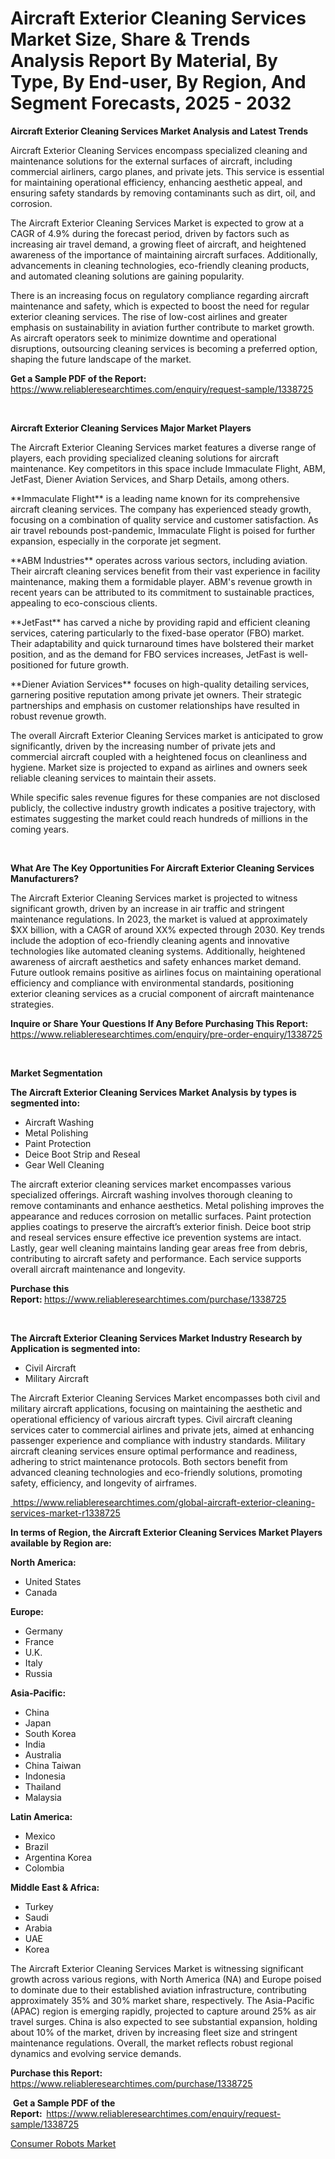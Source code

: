 <p><h1>Aircraft Exterior Cleaning Services Market Size, Share & Trends Analysis Report By Material, By Type, By End-user, By Region, And Segment Forecasts, 2025 - 2032</h1></p><p><strong>Aircraft Exterior Cleaning Services Market Analysis and Latest Trends</strong></p>
<p><p>Aircraft Exterior Cleaning Services encompass specialized cleaning and maintenance solutions for the external surfaces of aircraft, including commercial airliners, cargo planes, and private jets. This service is essential for maintaining operational efficiency, enhancing aesthetic appeal, and ensuring safety standards by removing contaminants such as dirt, oil, and corrosion.</p><p>The Aircraft Exterior Cleaning Services Market is expected to grow at a CAGR of 4.9% during the forecast period, driven by factors such as increasing air travel demand, a growing fleet of aircraft, and heightened awareness of the importance of maintaining aircraft surfaces. Additionally, advancements in cleaning technologies, eco-friendly cleaning products, and automated cleaning solutions are gaining popularity. </p><p>There is an increasing focus on regulatory compliance regarding aircraft maintenance and safety, which is expected to boost the need for regular exterior cleaning services. The rise of low-cost airlines and greater emphasis on sustainability in aviation further contribute to market growth. As aircraft operators seek to minimize downtime and operational disruptions, outsourcing cleaning services is becoming a preferred option, shaping the future landscape of the market.</p></p>
<p><strong>Get a Sample PDF of the Report:&nbsp;</strong> <a href="https://www.reliableresearchtimes.com/enquiry/request-sample/1338725?utm_campaign=2326&utm_medium=2&utm_source=Github&utm_content=ia&utm_term=27032025&utm_id=aircraft-exterior-cleaning-services">https://www.reliableresearchtimes.com/enquiry/request-sample/1338725</a></p>
<p>&nbsp;</p>
<p><strong>Aircraft Exterior Cleaning Services Major Market Players</strong></p>
<p><p>The Aircraft Exterior Cleaning Services market features a diverse range of players, each providing specialized cleaning solutions for aircraft maintenance. Key competitors in this space include Immaculate Flight, ABM, JetFast, Diener Aviation Services, and Sharp Details, among others.</p><p>**Immaculate Flight** is a leading name known for its comprehensive aircraft cleaning services. The company has experienced steady growth, focusing on a combination of quality service and customer satisfaction. As air travel rebounds post-pandemic, Immaculate Flight is poised for further expansion, especially in the corporate jet segment.</p><p>**ABM Industries** operates across various sectors, including aviation. Their aircraft cleaning services benefit from their vast experience in facility maintenance, making them a formidable player. ABM's revenue growth in recent years can be attributed to its commitment to sustainable practices, appealing to eco-conscious clients.</p><p>**JetFast** has carved a niche by providing rapid and efficient cleaning services, catering particularly to the fixed-base operator (FBO) market. Their adaptability and quick turnaround times have bolstered their market position, and as the demand for FBO services increases, JetFast is well-positioned for future growth.</p><p>**Diener Aviation Services** focuses on high-quality detailing services, garnering positive reputation among private jet owners. Their strategic partnerships and emphasis on customer relationships have resulted in robust revenue growth.</p><p>The overall Aircraft Exterior Cleaning Services market is anticipated to grow significantly, driven by the increasing number of private jets and commercial aircraft coupled with a heightened focus on cleanliness and hygiene. Market size is projected to expand as airlines and owners seek reliable cleaning services to maintain their assets.</p><p>While specific sales revenue figures for these companies are not disclosed publicly, the collective industry growth indicates a positive trajectory, with estimates suggesting the market could reach hundreds of millions in the coming years.</p></p>
<p>&nbsp;</p>
<p><strong>What Are The Key Opportunities For Aircraft Exterior Cleaning Services Manufacturers?</strong></p>
<p><p>The Aircraft Exterior Cleaning Services market is projected to witness significant growth, driven by an increase in air traffic and stringent maintenance regulations. In 2023, the market is valued at approximately $XX billion, with a CAGR of around XX% expected through 2030. Key trends include the adoption of eco-friendly cleaning agents and innovative technologies like automated cleaning systems. Additionally, heightened awareness of aircraft aesthetics and safety enhances market demand. Future outlook remains positive as airlines focus on maintaining operational efficiency and compliance with environmental standards, positioning exterior cleaning services as a crucial component of aircraft maintenance strategies.</p></p>
<p><strong>Inquire or Share Your Questions If Any Before Purchasing This Report:</strong> <a href="https://www.reliableresearchtimes.com/enquiry/pre-order-enquiry/1338725?utm_campaign=2326&utm_medium=2&utm_source=Github&utm_content=ia&utm_term=27032025&utm_id=aircraft-exterior-cleaning-services">https://www.reliableresearchtimes.com/enquiry/pre-order-enquiry/1338725</a></p>
<p>&nbsp;</p>
<p><strong>Market Segmentation</strong></p>
<p><strong>The Aircraft Exterior Cleaning Services Market Analysis by types is segmented into:</strong></p>
<p><ul><li>Aircraft Washing</li><li>Metal Polishing</li><li>Paint Protection</li><li>Deice Boot Strip and Reseal</li><li>Gear Well Cleaning</li></ul></p>
<p><p>The aircraft exterior cleaning services market encompasses various specialized offerings. Aircraft washing involves thorough cleaning to remove contaminants and enhance aesthetics. Metal polishing improves the appearance and reduces corrosion on metallic surfaces. Paint protection applies coatings to preserve the aircraft’s exterior finish. Deice boot strip and reseal services ensure effective ice prevention systems are intact. Lastly, gear well cleaning maintains landing gear areas free from debris, contributing to aircraft safety and performance. Each service supports overall aircraft maintenance and longevity.</p></p>
<p><strong>Purchase this Report:&nbsp;</strong><a href="https://www.reliableresearchtimes.com/purchase/1338725?utm_campaign=2326&utm_medium=2&utm_source=Github&utm_content=ia&utm_term=27032025&utm_id=aircraft-exterior-cleaning-services">https://www.reliableresearchtimes.com/purchase/1338725</a></p>
<p>&nbsp;</p>
<p><strong>The Aircraft Exterior Cleaning Services Market Industry Research by Application is segmented into:</strong></p>
<p><ul><li>Civil Aircraft</li><li>Military Aircraft</li></ul></p>
<p><p>The Aircraft Exterior Cleaning Services Market encompasses both civil and military aircraft applications, focusing on maintaining the aesthetic and operational efficiency of various aircraft types. Civil aircraft cleaning services cater to commercial airlines and private jets, aimed at enhancing passenger experience and compliance with industry standards. Military aircraft cleaning services ensure optimal performance and readiness, adhering to strict maintenance protocols. Both sectors benefit from advanced cleaning technologies and eco-friendly solutions, promoting safety, efficiency, and longevity of airframes.</p></p>
<p><a href="https://www.reliableresearchtimes.com/global-aircraft-exterior-cleaning-services-market-r1338725?utm_campaign=2326&utm_medium=2&utm_source=Github&utm_content=ia&utm_term=27032025&utm_id=aircraft-exterior-cleaning-services">&nbsp;https://www.reliableresearchtimes.com/global-aircraft-exterior-cleaning-services-market-r1338725</a></p>
<p><strong>In terms of Region, the Aircraft Exterior Cleaning Services Market Players available by Region are:</strong></p>
<p>
    <p> <strong> North America: </strong>
        <ul>
            <li>United States</li>
            <li>Canada</li>
        </ul>
        </p> 
    <p> <strong> Europe: </strong>
        <ul>
            <li>Germany</li>
            <li>France</li>
            <li>U.K.</li>
            <li>Italy</li>
            <li>Russia</li>
        </ul>
        </p> 
    <p> <strong> Asia-Pacific: </strong>
        <ul>
            <li>China</li>
            <li>Japan</li>
            <li>South Korea</li>
            <li>India</li>
            <li>Australia</li>
            <li>China Taiwan</li>
            <li>Indonesia</li>
            <li>Thailand</li>
            <li>Malaysia</li>
        </ul>
        </p> 
    <p> <strong> Latin America: </strong>
        <ul>
            <li>Mexico</li>
            <li>Brazil</li>
            <li>Argentina Korea</li>
            <li>Colombia</li>
        </ul>
        </p> 
    <p> <strong> Middle East & Africa: </strong>
        <ul>
            <li>Turkey</li>
            <li>Saudi</li>
            <li>Arabia</li>
            <li>UAE</li>
            <li>Korea</li>
        </ul>
    </p>
    </p>
<p><p>The Aircraft Exterior Cleaning Services Market is witnessing significant growth across various regions, with North America (NA) and Europe poised to dominate due to their established aviation infrastructure, contributing approximately 35% and 30% market share, respectively. The Asia-Pacific (APAC) region is emerging rapidly, projected to capture around 25% as air travel surges. China is also expected to see substantial expansion, holding about 10% of the market, driven by increasing fleet size and stringent maintenance regulations. Overall, the market reflects robust regional dynamics and evolving service demands.</p></p>
<p><strong>Purchase this Report: </strong><a href="https://www.reliableresearchtimes.com/purchase/1338725?utm_campaign=2326&utm_medium=2&utm_source=Github&utm_content=ia&utm_term=27032025&utm_id=aircraft-exterior-cleaning-services">https://www.reliableresearchtimes.com/purchase/1338725</a></p>
<p>&nbsp;<strong>Get a Sample PDF of the Report:&nbsp;&nbsp;</strong><a href="https://www.reliableresearchtimes.com/enquiry/request-sample/1338725?utm_campaign=2326&utm_medium=2&utm_source=Github&utm_content=ia&utm_term=27032025&utm_id=aircraft-exterior-cleaning-services">https://www.reliableresearchtimes.com/enquiry/request-sample/1338725</a></p>
<p><strong></strong></p>
<p><p><a href="https://github.com/NargisHussain75/Market-Research-Report-List-2/blob/main/consumer-robots-market.md?utm_campaign=2326&utm_medium=2&utm_source=Github&utm_content=ia&utm_term=27032025&utm_id=aircraft-exterior-cleaning-services">Consumer Robots Market</a></p></p>